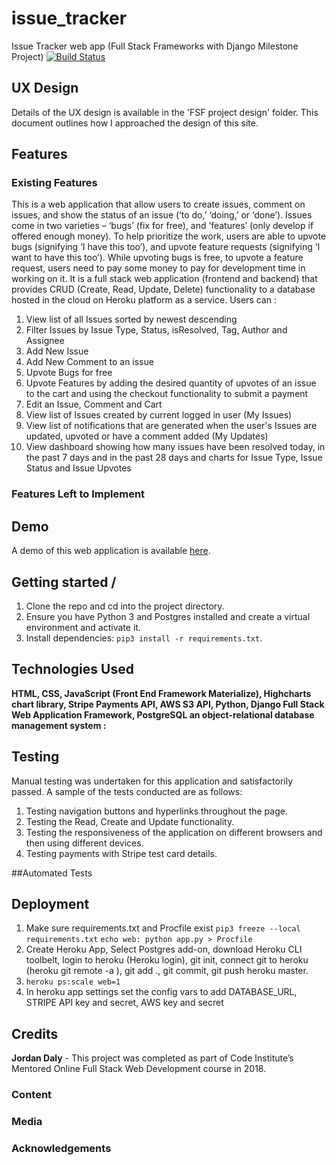# issue_tracker
Issue Tracker web app (Full Stack Frameworks with Django Milestone Project)
[![Build Status](https://travis-ci.org/jordandaly/issue_tracker.svg?branch=master)](https://travis-ci.org/jordandaly/issue_tracker)

## UX Design

Details of the UX design is available in the 'FSF project design' folder. This document outlines how I approached the design of this site.

## Features

### Existing Features

This is a web application that allow users to create issues, comment on issues, and show the status of an issue (‘to do,’ ‘doing,’ or ‘done’).
Issues come in two varieties – ‘bugs’ (fix for free), and ‘features’ (only develop if offered enough money). To help prioritize the work, users are able to upvote bugs (signifying ‘I have this too’), and upvote feature requests (signifying ‘I want to have this too’).
While upvoting bugs is free, to upvote a feature request, users need to pay some money to pay for development time in working on it.
It is a full stack web application (frontend and backend) that provides CRUD (Create, Read, Update, Delete) functionality to a database hosted in the cloud on Heroku platform as a service. Users can :
1.	View list of all Issues sorted by newest descending
2.  Filter Issues by Issue Type, Status, isResolved, Tag, Author and Assignee
3.	Add New Issue
4.  Add New Comment to an issue
5.	Upvote Bugs for free
6.  Upvote Features by adding the desired quantity of upvotes of an issue to the cart and using the checkout functionality to submit a payment
7.	Edit an Issue, Comment and Cart
8.  View list of Issues created by current logged in user (My Issues)
9.  View list of notifications that are generated when the user's Issues are updated, upvoted or have a comment added (My Updates)
10. View dashboard showing how many issues have been resolved today, in the past 7 days and in the past 28 days and charts for Issue Type, Issue Status and Issue Upvotes

### Features Left to Implement

## Demo

A demo of this web application is available [here](https://daly-issue-tracker.herokuapp.com/).


## Getting started /

1. Clone the repo and cd into the project directory.
2. Ensure you have Python 3 and Postgres installed and create a virtual environment and activate it.
3. Install dependencies: `pip3 install -r requirements.txt`.


## Technologies Used

**HTML, CSS, JavaScript (Front End Framework Materialize), Highcharts chart library, Stripe Payments API, AWS S3 API, Python, Django Full Stack Web Application Framework, PostgreSQL an object-relational database management system :**

## Testing

Manual testing was undertaken for this application and satisfactorily passed. A sample of the tests conducted are as follows:
1.	Testing navigation buttons and hyperlinks throughout the page.
2.	Testing the Read, Create and Update functionality.
3.	Testing the responsiveness of the application on different browsers and then using different devices.
4.  Testing payments with Stripe test card details.

##Automated Tests

## Deployment
1. Make sure requirements.txt and Procfile exist
`pip3 freeze --local requirements.txt`
`echo web: python app.py > Procfile`
2. Create Heroku App, Select Postgres add-on, download Heroku CLI toolbelt, login to heroku (Heroku login), git init, connect git to heroku (heroku git remote -a <project>), git add ., git commit, git push heroku master.
3. `heroku ps:scale web=1`
4. In heroku app settings set the config vars to add DATABASE_URL, STRIPE API key and secret, AWS key and secret

## Credits

**Jordan Daly** - This project was completed as part of Code Institute’s Mentored Online Full Stack Web Development course in 2018.

### Content

### Media

### Acknowledgements
